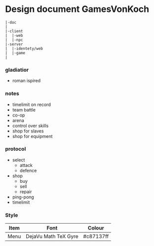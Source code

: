 Design document GamesVonKoch
===============


```
|-doc
|
|-client
|  |-web
|  |-npc
|-server
|  |-identety/web
|  |-game
|
```

### gladiatior
+ roman ispired

### notes
+ timelimit on record
+ team battle
+ co-op
+ arena
+ control over skills
+ shop for slaves
+ shop for equipment

### protocol
+ select
  - attack
  - defence
+ shop
  - buy
  - sell
  - repair
+ ping-pong
+ timelimit

### Style

| Item | Font                 | Colour    |
| ---- | -------------------- | --------- |
| Menu | DejaVu Math TeX Gyre | #c87137ff |
